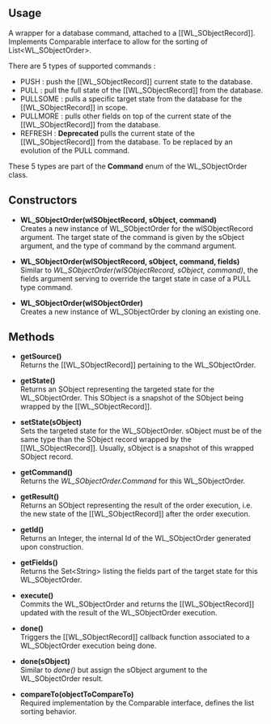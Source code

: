 ## Usage

A wrapper for a database command, attached to a [[WL_SObjectRecord]]. Implements Comparable interface to allow for the sorting of List\<WL_SObjectOrder\>.

There are 5 types of supported commands :  
* PUSH : push the [[WL_SObjectRecord]] current state to the database.
* PULL : pull the full state of the [[WL_SObjectRecord]] from the database.
* PULLSOME : pulls a specific target state from the database for the [[WL_SObjectRecord]] in scope.
* PULLMORE : pulls other fields on top of the current state of the [[WL_SObjectRecord]] from the database.
* REFRESH : **Deprecated** pulls the current state of the [[WL_SObjectRecord]] from the database. To be replaced by an evolution of the PULL command.

These 5 types are part of the **Command** enum of the WL_SObjectOrder class.

## Constructors  

* **WL_SObjectOrder(wlSObjectRecord, sObject, command)**  
Creates a new instance of WL_SObjectOrder for the wlSObjectRecord argument. The target state of the command is given by the sObject argument, and the type of command by the command argument.  

* **WL_SObjectOrder(wlSObjectRecord, sObject, command, fields)**  
Similar to *WL_SObjectOrder(wlSObjectRecord, sObject, command)*, the fields argument serving to override the target state in case of a PULL type command.  

* **WL_SObjectOrder(wlSObjectOrder)**  
Creates a new instance of WL_SObjectOrder by cloning an existing one.  

## Methods  

* **getSource()**  
Returns the [[WL_SObjectRecord]] pertaining to the WL_SObjectOrder.  

* **getState()**  
Returns an SObject representing the targeted state for the WL_SObjectOrder. This SObject is a snapshot of the SObject being wrapped by the [[WL_SObjectRecord]].  

* **setState(sObject)**  
Sets the targeted state for the WL_SObjectOrder. sObject must be of the same type than the SObject record wrapped by the [[WL_SObjectRecord]]. Usually, sObject is a snapshot of this wrapped SObject record.  

* **getCommand()**  
Returns the *WL_SObjectOrder.Command* for this WL_SObjectOrder.  

* **getResult()**  
Returns an SObject representing the result of the order execution, i.e. the new state of the [[WL_SObjectRecord]] after the order execution.  

* **getId()**  
Returns an Integer, the internal Id of the WL_SObjectOrder generated upon construction.  

* **getFields()**  
Returns the Set\<String\> listing the fields part of the target state for this WL_SObjectOrder.  

* **execute()**  
Commits the WL_SObjectOrder and returns the [[WL_SObjectRecord]] updated with the result of the WL_SObjectOrder execution.

* **done()**  
Triggers the [[WL_SObjectRecord]] callback function associated to a WL_SObjectOrder execution being done.  

* **done(sObject)**  
Similar to *done()* but assign the sObject argument to the WL_SObjectOrder result.  

* **compareTo(objectToCompareTo)**  
Required implementation by the Comparable interface, defines the list sorting behavior.